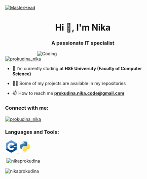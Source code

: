 [![MasterHead](https://www.parasoft.com/wp-content/uploads/2020/06/static-code-analysis-defects-01.jpg)](https://www.dreamstime.com/programming-language-coding-banner-compilation-css-technology-image210006161)

<h1 align="center">Hi 👋, I'm Nika</h1>

<h3 align="center">A passionate IT specialist</h3>

<img align="right" alt="Coding" width="400" src="https://media.giphy.com/media/v1.Y2lkPTc5MGI3NjExZTc0MTdjYTg1YjEwNWJiY2MwYmU1ODRhZTE1Y2QwZDkzM2U2MDBjMiZjdD1n/3oKIPnAiaMCws8nOsE/giphy.gif">



<p align="left"> <a href="https://twitter.com/prokudina_nika" target="blank"><img src="https://img.shields.io/twitter/follow/prokudina_nika?logo=twitter&style=for-the-badge" alt="prokudina_nika" /></a> </p>

- 🔭 I’m currently studing **at HSE University (Faculty of Computer Science)**

- 👨‍💻 Some of my projects are available in my repositories

- 📫 How to reach me **prokudina.nika.code@gmail.com**


<h3 align="left">Connect with me:</h3>
<p align="left">
<a href="https://twitter.com/prokudina_nika" target="blank"><img align="center" src="https://raw.githubusercontent.com/rahuldkjain/github-profile-readme-generator/master/src/images/icons/Social/twitter.svg" alt="prokudina_nika" height="30" width="40" /></a>
</p>

<h3 align="left">Languages and Tools:</h3>
<p align="left"> <a href="https://www.w3schools.com/cpp/" target="_blank" rel="noreferrer"> <img src="https://raw.githubusercontent.com/devicons/devicon/master/icons/cplusplus/cplusplus-original.svg" alt="cplusplus" width="40" height="40"/> </a> <a href="https://www.python.org" target="_blank" rel="noreferrer"> <img src="https://raw.githubusercontent.com/devicons/devicon/master/icons/python/python-original.svg" alt="python" width="40" height="40"/> </a> </p>

<p>&nbsp;<img align="center" src="https://github-readme-stats.vercel.app/api?username=nikaprokudina&show_icons=true&locale=en" alt="nikaprokudina" /></p>

<p><img align="center" src="https://github-readme-streak-stats.herokuapp.com/?user=nikaprokudina&" alt="nikaprokudina" /></p>

<!--  📄 My resume: [resumelink](resumelink)-->
